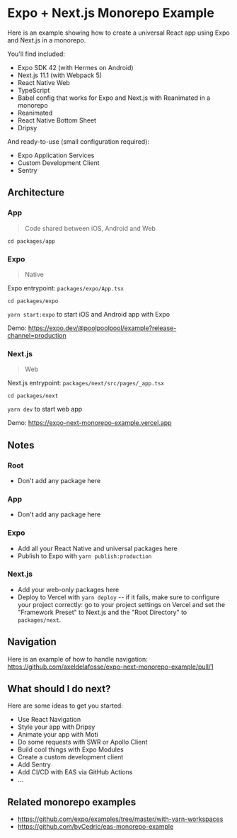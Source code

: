 # Expo + Next.js Monorepo Example

Here is an example showing how to create a universal React app using Expo and Next.js in a monorepo.

You'll find included:

- Expo SDK 42 (with Hermes on Android)
- Next.js 11.1 (with Webpack 5)
- React Native Web
- TypeScript
- Babel config that works for Expo and Next.js with Reanimated in a monorepo
- Reanimated
- React Native Bottom Sheet
- Dripsy

And ready-to-use (small configuration required):

- Expo Application Services
- Custom Development Client
- Sentry

## Architecture

### App

> Code shared between iOS, Android and Web

`cd packages/app`

### Expo

> Native

Expo entrypoint: `packages/expo/App.tsx`

`cd packages/expo`

`yarn start:expo` to start iOS and Android app with Expo

Demo: https://expo.dev/@poolpoolpool/example?release-channel=production

### Next.js

> Web

Next.js entrypoint: `packages/next/src/pages/_app.tsx`

`cd packages/next`

`yarn dev` to start web app

Demo: https://expo-next-monorepo-example.vercel.app

## Notes

### Root

- Don't add any package here

### App

- Don't add any package here

### Expo

- Add all your React Native and universal packages here
- Publish to Expo with `yarn publish:production`

### Next.js

- Add your web-only packages here
- Deploy to Vercel with `yarn deploy` -- if it fails, make sure to configure your project correctly:
  go to your project settings on Vercel and set the "Framework Preset" to Next.js and the "Root Directory" to `packages/next`.

## Navigation

Here is an example of how to handle navigation: https://github.com/axeldelafosse/expo-next-monorepo-example/pull/1

## What should I do next?

Here are some ideas to get you started:

- Use React Navigation
- Style your app with Dripsy
- Animate your app with Moti
- Do some requests with SWR or Apollo Client
- Build cool things with Expo Modules
- Create a custom development client
- Add Sentry
- Add CI/CD with EAS via GitHub Actions
- ...

## Related monorepo examples

- https://github.com/expo/examples/tree/master/with-yarn-workspaces
- https://github.com/byCedric/eas-monorepo-example
